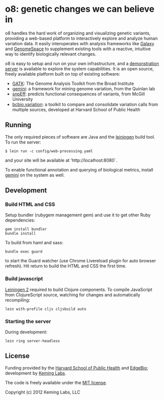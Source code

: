 # o8: genetic changes we can believe in

o8 handles the hard work of organizing and visualizing genetic variants,
providing a web-based platform to interactively explore and analyze human
variation data. It easily interoperates with analysis frameworks like
[Galaxy][7] and [GenomeSpace][8] to supplement existing tools
with a reactive, intuitive way to identify biologically relevant changes.

o8 is easy to setup and run on your own infrastructure, and a
[demonstration server][2] is available to explore the system capabilities.
It is an open source, freely available platform built on top of existing
software:

- [GATK][9]: The Genome Analysis Toolkit from the Broad Institute
- [gemini][10]: a framework for mining genome variation, from the Quinlan lab
- [snpEff][11]: predicts functional consequences of variants, from McGill University
- [bcbio.variation][12]: a toolkit to compare and consolidate variation calls from
  multiple sources, developed at Harvard School of Public Health

## Running

The only required pieces of software are Java and the [leiningen][6] build tool.
To run the server:
 
    $ lein run -c config/web-processing.yaml
    
and your site will be available at 'http://localhost:8080`.

To enable functional annotation and querying of biological metrics, install
[gemini][10] on the system as well.

## Development

### Build HTML and CSS

Setup bundler (rubygem management gem) and use it to get other Ruby dependencies:

    gem install bundler
    bundle install

To build from haml and sass:

    bundle exec guard

to start the Guard watcher (use Chrome Livereload plugin for auto browser
refresh). Hit return to build the HTML and CSS the first time.

### Build javascript

[Leiningen 2][6] required to build Clojure components. To compile JavaScript
from ClojureScript source, watching for changes and automatically recompiling:

    lein with-profile cljs cljsbuild auto
    
### Starting the server

During development:

    lein ring server-headless
    
## License

Funding provided by the [Harvard School of Public Health][4] and [EdgeBio][3]; development
by [Keming Labs][5].

The code is freely available under the [MIT license][l1].

Copyright (c) 2012 Keming Labs, LLC

[1]: https://github.com/chapmanb/bcbio.variation
[2]: http://variantviz.rc.fas.harvard.edu
[3]: http://www.edgebio.com/
[4]: http://compbio.sph.harvard.edu/chb/
[5]: http://keminglabs.com/
[6]: http://leiningen.org/
[7]: https://main.g2.bx.psu.edu/
[8]: http://www.genomespace.org/
[9]: http://www.broadinstitute.org/gatk/
[10]: https://github.com/arq5x/gemini
[11]: http://snpeff.sourceforge.net/
[12]: http://cloudbiolinux.org

[l1]: http://www.opensource.org/licenses/mit-license.html

